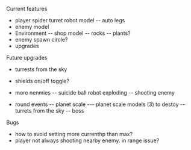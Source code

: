 Current features

- player spider turret robot model
  -- auto legs
- enemy model
- Environment
  -- shop model
  -- rocks
  -- plants?
- enemy spawn circle?
- upgrades

Future upgrades

- turrests from the sky
- shields on/off toggle?
- more nenmies
  -- suicide ball robot exploding
  -- shooting enemy

- round events
  -- planet scale
  --- planet scale models (3) to destoy
  -- turrets from the sky
  -- boss

Bugs

- how to avoid setting more currenthp than max?
- player not always shooting nearby enemy. in range issue?
